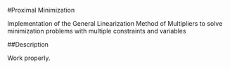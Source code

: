 #Proximal Minimization

Implementation of the General Linearization Method of Multipliers to solve minimization problems with multiple constraints and variables

##Description

Work properly.